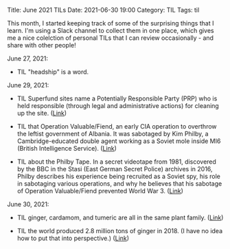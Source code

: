 Title: June 2021 TILs
Date: 2021-06-30 19:00
Category: TIL
Tags: til

This month, I started keeping track of some of the surprising things
that I learn. I'm using a Slack channel to collect them in one place,
which gives me a nice colelction of personal TILs that I can review
occasionally - and share with other people!

June 27, 2021:

* TIL "headship" is a word.

June 29, 2021:

* TIL Superfund sites name a Potentially Responsible Party (PRP) who is held responsible (through legal and administrative actions) for cleaning up the site.
  ([Link](https://www.epa.gov/superfund/superfund-glossary#p))

* TIL that Operation Valuable/Fiend, an early CIA operation to overthrow the leftist government of
  Albania. It was sabotaged by Kim Philby, a Cambridge-educated double agent working as a Soviet mole inside MI6
  (British Intelligence Service). ([Link](https://en.wikipedia.org/wiki/Operation_Valuable#Valuable_Project/Fiend))

* TIL about the Philby Tape. In a secret videotape from 1981, discovered by the BBC in the Stasi
  (East German Secret Police) archives in 2016, Philby describes his experience being recruited as a Soviet spy,
  his role in sabotaging various operations, and why he believes that his sabotage of Operation Valuable/Fiend
  prevented World War 3. ([Link](https://www.bbc.co.uk/sounds/play/b076v1zq))

June 30, 2021:

* TIL ginger, cardamom, and tumeric are all in the same plant family.
  ([Link](https://en.wikipedia.org/wiki/Ginger))

* TIL the world produced 2.8 million tons of ginger in 2018. (I have no idea how to put that into
  perspective.) ([Link](https://en.wikipedia.org/wiki/Ginger))
